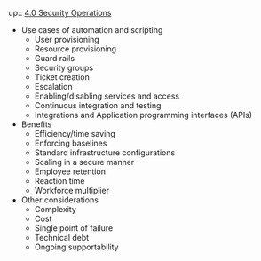 up:: [4.0 Security Operations](4.0%20Security%20Operations.md)

- Use cases of automation and scripting
	- User provisioning
	- Resource provisioning
	- Guard rails
	- Security groups
	- Ticket creation
	- Escalation
	- Enabling/disabling services and access
	- Continuous integration and testing
	- Integrations and Application programming interfaces (APIs)
- Benefits
	- Efficiency/time saving
	- Enforcing baselines
	- Standard infrastructure configurations
	- Scaling in a secure manner
	- Employee retention
	- Reaction time
	- Workforce multiplier
- Other considerations
	- Complexity
	- Cost
	- Single point of failure
	- Technical debt
	-  Ongoing supportability